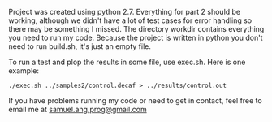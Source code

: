 Project was created using python 2.7. Everything for part 2 should be working, although we didn't have a lot of test cases for error handling so there may be something I missed.
The directory workdir contains everything you need to run my code. Because the project is written in python you don't need to run build.sh, it's just an empty file.

To run a test and plop the results in some file, use exec.sh. Here is one example:

    ./exec.sh ../samples2/control.decaf > ../results/control.out
    
If you have problems running my code or need to get in contact, feel free to email me at samuel.ang.prog@gmail.com
